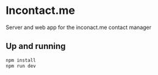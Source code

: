 # Incontact.me

Server and web app for the inconact.me contact manager

## Up and running

```sh
npm install
npm run dev
```
